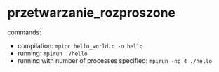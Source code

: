 # przetwarzanie_rozproszone

commands:
- compilation: `mpicc hello_world.c -o hello`
- running: `mpirun ./hello`
- running with number of processes specified: `mpirun -np 4 ./hello`